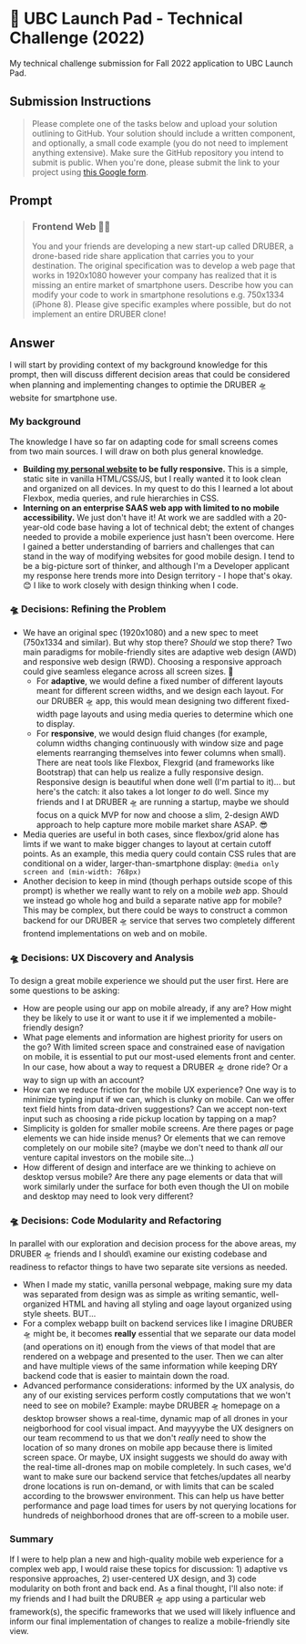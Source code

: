 # 🚀 UBC Launch Pad - Technical Challenge (2022)
My technical challenge submission for Fall 2022 application to UBC Launch Pad.

## Submission Instructions
> Please complete one of the tasks below and upload your solution outlining to GitHub. Your solution should include a written component, and optionally, a small code example (you do not need to implement anything extensive). Make sure the GitHub repository you intend to submit is public. When you're done, please submit the link to your project using [this Google form](https://forms.gle/asBhJtnGEGtWFggG6).

## Prompt
> ### Frontend Web 👩‍💻
> You and your friends are developing a new start-up called DRUBER, a drone-based ride share application that carries you to your destination. The original specification was to develop a web page that works in 1920x1080 however your company has realized that it is missing an entire market of smartphone users. Describe how you can modify your code to work in smartphone resolutions e.g. 750x1334 (iPhone 8). Please give specific examples where possible, but do not implement an entire DRUBER clone!

## Answer
I will start by providing context of my background knowledge for this prompt, then will discuss different decision areas that could be considered when planning and implementing changes to optimie the DRUBER 🛸 website for smartphone use.

### My background
The knowledge I have so far on adapting code for small screens comes from two main sources. I will draw on both plus general knowledge.
- **Building [my personal website](https://ellenlloyd.ca/) to be fully responsive.** This is a simple, static site in vanilla HTML/CSS/JS, but I really wanted it to look clean and organized on all devices. In my quest to do this I learned a lot about Flexbox, media queries, and rule hierarchies in CSS.
- **Interning on an enterprise SAAS web app with limited to no mobile accessibility.** We just don't have it! At work we are saddled with a 20-year-old code base having a lot of technical debt; the extent of changes needed to provide a mobile experience just hasn't been overcome. Here I gained a better understanding of barriers and challenges that can stand in the way of modifying websites for good mobile design. 
I tend to be a big-picture sort of thinker, and although I'm a Developer applicant my response here trends more into Design territory - I hope that's okay. 😊 I like to work closely with design thinking when I code.

### 🛸 Decisions: Refining the Problem
- We have an original spec (1920x1080) and a new spec to meet (750x1334 and similar). But why stop there? *Should* we stop there? Two main paradigms for mobile-friendly sites are adaptive web design (AWD) and responsive web design (RWD). Choosing a responsive approach could give seamless elegance across all screen sizes. 👀
  - For **adaptive**, we would define a fixed number of different layouts meant for different screen widths, and we design each layout. For our DRUBER 🛸 app, this would mean designing two different fixed-width page layouts and using media queries to determine which one to display.
  - For **responsive**, we would design fluid changes (for example, column widths changing continuously with window size and page elements rearranging themselves into fewer columns when small). There are neat tools like Flexbox, Flexgrid (and frameworks like Bootstrap) that can help us realize a fully responsive design. Responsive design is beautiful when done well (I'm partial to it)... but here's the catch: it also takes a lot longer _to_ do well. Since my friends and I at DRUBER 🛸 are running a startup, maybe we should focus on a quick MVP for now and choose a slim, 2-design AWD approach to help capture more mobile market share ASAP. 😎
- Media queries are useful in both cases, since flexbox/grid alone has limts if we want to make bigger changes to layout at certain cutoff points. As an example, this media query could contain CSS rules that are conditional on a wider, larger-than-smartphone display: `@media only screen and (min-width: 768px)`
- Another decision to keep in mind (though perhaps outside scope of this prompt) is whether we really want to rely on a mobile _web_ app. Should we instead go whole hog and build a separate native app for mobile? This may be complex, but there could be ways to construct a common backend for our DRUBER 🛸 service that serves two completely different frontend implementations on web and on mobile.

### 🛸 Decisions: UX Discovery and Analysis
To design a great mobile experience we should put the user first. Here are some questions to be asking:
- How are people using our app on mobile already, if any are? How might they be likely to use it or want to use it if we implemented a mobile-friendly design?
- What page elements and information are highest priority for users on the go? With limited screen space and constrained ease of navigation on mobile, it is essential to put our most-used elements front and center. In our case, how about a way to request a DRUBER 🛸 drone ride? Or a way to sign up with an account? 
- How can we reduce friction for the mobile UX experience? One way is to minimize typing input if we can, which is clunky on mobile. Can we offer text field hints from data-driven suggestions? Can we accept non-text input such as choosing a ride pickup location by tapping on a map?
- Simplicity is golden for smaller mobile screens. Are there pages or page elements we can hide inside menus? Or elements that we can remove completely on our mobile site? (maybe we don't need to thank *all* our venture capital investors on the mobile site...)
- How different of design and interface are we thinking to achieve on desktop versus mobile? Are there any page elements or data that will work similarly under the surface for both even though the UI on mobile and desktop may need to look very different?

### 🛸 Decisions: Code Modularity and Refactoring
In parallel with our exploration and decision process for the above areas, my DRUBER 🛸 friends and I should\ examine our existing codebase and readiness to refactor things to have two separate site versions as needed.
- When I made my static, vanilla personal webpage, making sure my data was separated from design was as simple as writing semantic, well-organized HTML and having all styling and oage layout organized using style sheets. BUT...
- For a complex webapp built on backend services like I imagine DRUBER 🛸 might be, it becomes **really** essential that we separate our data model (and operations on it) enough from the views of that model that are rendered on a webpage and presented to the user. Then we can alter and have multiple views of the same information while keeping DRY backend code that is easier to maintain down the road.
- Advanced performance considerations: informed by the UX analysis, do any of our existing services perform costly computations that we won't need to see on mobile? Example: maybe DRUBER 🛸 homepage on a desktop browser shows a real-time, dynamic map of all drones in your neigborhood for cool visual impact. And mayyyybe the UX designers on our team recommend to us that we don't *really* need to show the location of so many drones on mobile app because there is limited screen space. Or maybe, UX insight suggests we should do away with the real-time all-drones map on mobile completely. In such cases, we'd want to make sure our backend service that fetches/updates all nearby drone locations is run on-demand, or with limits that can be scaled according to the browswer environment. This can help us have better performance and page load times for users by not querying locations for hundreds of neighborhood drones that are off-screen to a mobile user.

### Summary
If I were to help plan a new and high-quality mobile web experience for a complex web app, I would raise these topics for discussion: 1) adaptive vs responsive approaches, 2) user-centered UX design, and 3) code modularity on both front and back end. As a final thought, I'll also note: if my friends and I had built the DRUBER 🛸 app using a particular web framework(s), the specific frameworks that we used will likely influence and inform our final implementation of changes to realize a mobile-friendly site view. 
